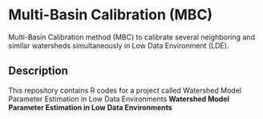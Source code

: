 # Multi-Basin Calibration (MBC)
Multi-Basin Calibration method (MBC) to calibrate several neighboring and similar watersheds simultaneously in Low Data Environment (LDE).


## Description
This repository contains R codes for a project called Watershed Model Parameter Estimation in Low Data Environments **Watershed Model Parameter Estimation in Low Data Environments**

